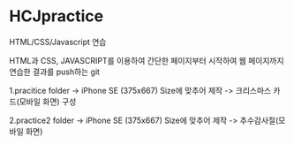 # HCJpractice
HTML/CSS/Javascript 연습

HTML과 CSS, JAVASCRIPT를 이용하여 간단한 페이지부터 시작하여 웹 페이지까지 연습한 결과를 push하는 git

1.pracitice folder
  -> iPhone SE (375x667) Size에 맞추어 제작
  -> 크리스마스 카드(모바일 화면) 구성
  
2.practice2 folder
  -> iPhone SE (375x667) Size에 맞추어 제작
  -> 추수감사절(모바일 화면) 
